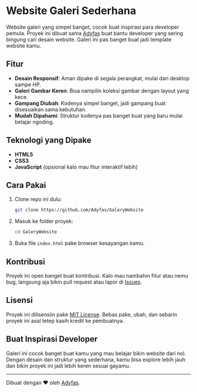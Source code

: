 # Website Galeri Sederhana

Website galeri yang simpel banget, cocok buat inspirasi para developer pemula. Proyek ini dibuat sama [Adyfas](https://github.com/Adyfas) buat bantu developer yang sering bingung cari desain website. Galeri ini pas banget buat jadi template website kamu.

## Fitur
- **Desain Responsif**: Aman dipake di segala perangkat, mulai dari desktop sampe HP.
- **Galeri Gambar Keren**: Bisa nampilin koleksi gambar dengan layout yang kece.
- **Gampang Diubah**: Kodenya simpel banget, jadi gampang buat disesuaikan sama kebutuhan.
- **Mudah Dipahami**: Struktur kodenya pas banget buat yang baru mulai belajar ngoding.

## Teknologi yang Dipake
- **HTML5**
- **CSS3**
- **JavaScript** (opsional kalo mau fitur interaktif lebih)

## Cara Pakai
1. Clone repo ini dulu:
   ```bash
   git clone https://github.com/Adyfas/GaleryWebsite
   ```
2. Masuk ke folder proyek:
   ```bash
   cd GaleryWebsite
   ```
3. Buka file `index.html` pake browser kesayangan kamu.

## Kontribusi
Proyek ini open banget buat kontribusi. Kalo mau nambahin fitur atau nemu bug, langsung aja bikin pull request atau lapor di [Issues](https://github.com/Adyfas/GaleryWebsite/issues).

## Lisensi
Proyek ini dilisensiin pake [MIT License](LICENSE). Bebas pake, ubah, dan sebarin proyek ini asal tetep kasih kredit ke pembuatnya.

## Buat Inspirasi Developer
Galeri ini cocok banget buat kamu yang mau belajar bikin website dari nol. Dengan desain dan struktur yang sederhana, kamu bisa explore lebih jauh dan bikin proyek ini jadi lebih keren sesuai gayamu.

---

Dibuat dengan ❤️ oleh [Adyfas](https://github.com/Adyfas).

